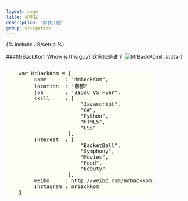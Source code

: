 ```yaml
---
layout: page
title: 关于我
description: "自我介绍"
group: navigation
---
```

{% include JB/setup %}

###MrBackKom,Whow is this guy? 这家伙是谁？<link href="http://mrbackkom.github.io/assets/themes/twitter/public/stylesheets/aboutme.css" rel="stylesheet"></link>
![MrBackKom](http://mrbackkom.github.io/assets/themes/twitter/public/images/tx.jpg){:.avatar}

<pre class="prettyprint lang-javascript" style="border: none;background-color: #fffff5;float:left;">
    var MrBackKom = {
         name      : "MrBackKom",
         location  : "帝都"
         job       : "Baidu VS FEer",
         skill     : [
                        "Javascript",
                        "C#",
                        "Python",
                        "HTML5",
                        "CSS"
         			],
         Interest  : [
                        "BacketBall",
                        "Symphony",
                        "Movies",
                        "Food",
                        "Beauty"
         			],
         weibo     : http://weibo.com/mrbackkom,
         Instagram : mrbackkom
    }
</pre>

